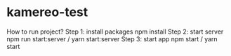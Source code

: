 # kamereo-test

How to run project?
Step 1: install packages
npm install
Step 2: start server
npm run start:server / yarn start:server
Step 3: start app
npm start / yarn start
